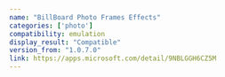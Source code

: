 ```yaml
---
name: "BillBoard Photo Frames Effects"
categories: ['photo']
compatibility: emulation
display_result: "Compatible"
version_from: "1.0.7.0"
link: https://apps.microsoft.com/detail/9NBLGGH6CZ5M
---
```

